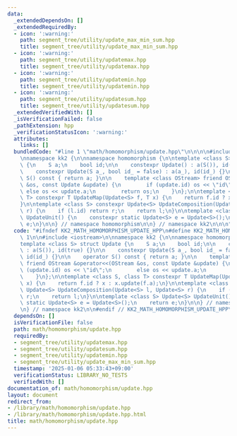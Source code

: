 ```yaml
---
data:
  _extendedDependsOn: []
  _extendedRequiredBy:
  - icon: ':warning:'
    path: segment_tree/utility/update_max_min_sum.hpp
    title: segment_tree/utility/update_max_min_sum.hpp
  - icon: ':warning:'
    path: segment_tree/utility/updatemax.hpp
    title: segment_tree/utility/updatemax.hpp
  - icon: ':warning:'
    path: segment_tree/utility/updatemin.hpp
    title: segment_tree/utility/updatemin.hpp
  - icon: ':warning:'
    path: segment_tree/utility/updatesum.hpp
    title: segment_tree/utility/updatesum.hpp
  _extendedVerifiedWith: []
  _isVerificationFailed: false
  _pathExtension: hpp
  _verificationStatusIcon: ':warning:'
  attributes:
    links: []
  bundledCode: "#line 1 \"math/homomorphism/update.hpp\"\n\n\n\n#include <iostream>\n\
    \nnamespace kk2 {\n\nnamespace homomorphism {\n\ntemplate <class S> struct Update\
    \ {\n    S a;\n    bool id;\n\n    constexpr Update() : a(S()), id(true) {}\n\n\
    \    constexpr Update(S a_, bool id_ = false) : a(a_), id(id_) {}\n\n    operator\
    \ S() const { return a; }\n\n    template <class OStream> friend OStream &operator<<(OStream\
    \ &os, const Update &update) {\n        if (update.id) os << \"id\";\n       \
    \ else os << update.a;\n        return os;\n    }\n};\n\ntemplate <class S, class\
    \ T> constexpr T UpdateMap(Update<S> f, T x) {\n    return f.id ? x : x.update(f.a);\n\
    }\n\ntemplate <class S> constexpr Update<S> UpdateComposition(Update<S> l, Update<S>\
    \ r) {\n    if (l.id) return r;\n    return l;\n}\n\ntemplate <class S> Update<S>\
    \ UpdateUnit() {\n    constexpr static Update<S> e = Update<S>();\n    return\
    \ e;\n}\n\n} // namespace homomorphism\n\n} // namespace kk2\n\n\n"
  code: "#ifndef KK2_MATH_HOMOMORPHISM_UPDATE_HPP\n#define KK2_MATH_HOMOMORPHISM_UPDATE_HPP\
    \ 1\n\n#include <iostream>\n\nnamespace kk2 {\n\nnamespace homomorphism {\n\n\
    template <class S> struct Update {\n    S a;\n    bool id;\n\n    constexpr Update()\
    \ : a(S()), id(true) {}\n\n    constexpr Update(S a_, bool id_ = false) : a(a_),\
    \ id(id_) {}\n\n    operator S() const { return a; }\n\n    template <class OStream>\
    \ friend OStream &operator<<(OStream &os, const Update &update) {\n        if\
    \ (update.id) os << \"id\";\n        else os << update.a;\n        return os;\n\
    \    }\n};\n\ntemplate <class S, class T> constexpr T UpdateMap(Update<S> f, T\
    \ x) {\n    return f.id ? x : x.update(f.a);\n}\n\ntemplate <class S> constexpr\
    \ Update<S> UpdateComposition(Update<S> l, Update<S> r) {\n    if (l.id) return\
    \ r;\n    return l;\n}\n\ntemplate <class S> Update<S> UpdateUnit() {\n    constexpr\
    \ static Update<S> e = Update<S>();\n    return e;\n}\n\n} // namespace homomorphism\n\
    \n} // namespace kk2\n\n#endif // KK2_MATH_HOMOMORPHISM_UPDATE_HPP\n"
  dependsOn: []
  isVerificationFile: false
  path: math/homomorphism/update.hpp
  requiredBy:
  - segment_tree/utility/updatemax.hpp
  - segment_tree/utility/updatesum.hpp
  - segment_tree/utility/updatemin.hpp
  - segment_tree/utility/update_max_min_sum.hpp
  timestamp: '2025-01-06 05:33:43+09:00'
  verificationStatus: LIBRARY_NO_TESTS
  verifiedWith: []
documentation_of: math/homomorphism/update.hpp
layout: document
redirect_from:
- /library/math/homomorphism/update.hpp
- /library/math/homomorphism/update.hpp.html
title: math/homomorphism/update.hpp
---
```

